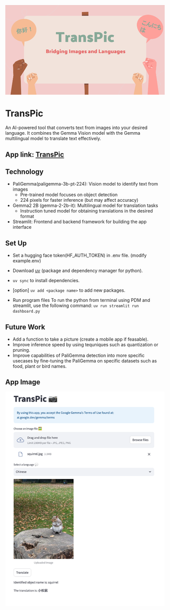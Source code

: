 ![Cover](/gallery/cover.png)

# TransPic
An AI-powered tool that converts text from images into your desired language. It combines the Gemma Vision model with the Gemma multilingual model to translate text effectively.

## App link: [TransPic](https://transpic.streamlit.app/)

## Technology
- PaliGemma(paligemma-3b-pt-224): Vision model to identify text from images
  - Pre-trained model focuses on object detection
  - 224 pixels for faster inference (but may affect accuracy)
- Gemma2 2B (gemma-2-2b-it): Multilingual model for translation tasks
  - Instruction tuned model for obtaining translations in the desired format
- Streamlit: Frontend and backend framework for building the app interface

## Set Up
- Set a hugging face token(HF_AUTH_TOKEN) in .env file. (modify example.env)
- Download [uv](https://docs.astral.sh/uv/getting-started/installation/) (package and dependency manager for python).
- `uv sync` to install dependencies.
- [option] `uv add <package name>` to add new packages.

- Run program files To run the python from terminal using PDM and streamlit, use the following command: `uv run streamlit run dashboard.py`

## Future Work
- Add a function to take a picture (create a mobile app if feasable).
- Improve inference speed by using tequniques such as quantization or pruning.
- Improve capabilities of PaliGemma detection into more specific usecases by fine-tuning the PaliGemma on specific datasets such as food, plant or bird names.

## App Image
![App image](/gallery/app.png)